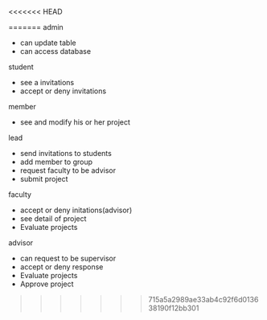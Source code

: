<<<<<<< HEAD



=======
admin
- can update table
- can access database


student
- see a  invitations
- accept or deny invitations

member
- see and modify his or her project

lead
- send invitations to students
- add member to group
- request faculty to be advisor
- submit project

faculty
- accept or deny initations(advisor)
- see detail of project
- Evaluate projects
  

advisor
- can request to be supervisor
- accept or deny response
- Evaluate projects
- Approve project





>>>>>>> 715a5a2989ae33ab4c92f6d013638190f12bb301
